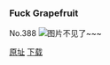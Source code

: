 ### Fuck Grapefruit
No.388
![图片不见了~~~](https://imgs.xkcd.com/comics/fuck_grapefruit.png)

[原址](https://xkcd.com//388) [下载](https://imgs.xkcd.com/comics/fuck_grapefruit.png)

